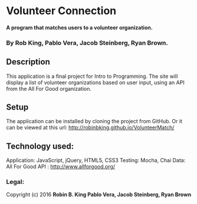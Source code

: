 # Volunteer Connection

#### A program that matches users to a volunteer organization.

### By Rob King, Pablo Vera, Jacob Steinberg, Ryan Brown.

## Description
This application is a final project for Intro to Programming. The site will display a list of volunteer organizations based on user input, using an API from the All For Good organization.

## Setup
The application can be installed by cloning the project from GitHub. Or it can be viewed at this url: http://robinbking.github.io/VolunteerMatch/

## Technology used:
Application: JavaScript, jQuery, HTML5, CSS3
Testing: Mocha, Chai
Data:  All For Good API : http://www.allforgood.org/

### Legal:
Copyright (c) 2016 **Robin B. King Pablo Vera, Jacob Steinberg, Ryan Brown**
